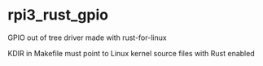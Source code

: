 # rpi3_rust_gpio
GPIO out of tree driver made with rust-for-linux

KDIR in Makefile must point to Linux kernel source files with Rust enabled

